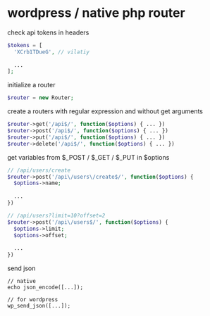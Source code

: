 # wordpress / native php router

check api tokens in headers
```php
$tokens = [
  'XCrb1TDueG', // vilatiy
  
  ...
];
```

initialize a router

```php
$router = new Router;
```

create a routers with regular expression and without get arguments
```php
$router->get('/api$/', function($options) { ... })
$router->post('/api$/', function($options) { ... })
$router->put('/api$/', function($options) { ... })
$router->delete('/api$/', function($options) { ... })
```

get variables from $_POST / $_GET / $_PUT in $options

```php
// /api/users/create
$router->post('/api\/users\/create$/', function($options) {
  $options->name;
  
  ...
})
```

```php
// /api/users?limit=10?offset=2
$router->post('/api\/users$/', function($options) {
  $options->limit;
  $options->offset;
  
  ...
})
```

send json
```
// native
echo json_encode([...]);

// for wordpress
wp_send_json([...]);
```
